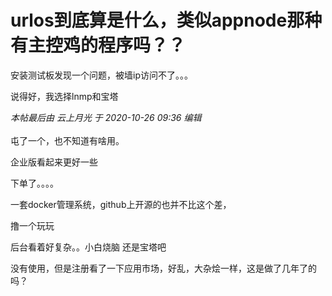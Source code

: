 # urlos到底算是什么，类似appnode那种有主控鸡的程序吗？？


安装测试板发现一个问题，被墙ip访问不了。。。

<img src="static/image/smiley/default/lol.gif" smilieid="12" border="0" alt="" /><img src="static/image/smiley/default/lol.gif" smilieid="12" border="0" alt="" /><br />
说得好，我选择lnmp和宝塔

<i class="pstatus"> 本帖最后由 云上月光 于 2020-10-26 09:36 编辑 </i><br />
<br />
屯了一个，也不知道有啥用。

企业版看起来更好一些

下单了。。。。

一套docker管理系统，github上开源的也并不比这个差，<br />


撸一个玩玩

后台看着好复杂。。小白烧脑 还是宝塔吧

没有使用，但是注册看了一下应用市场，好乱，大杂烩一样，这是做了几年了的吗？
